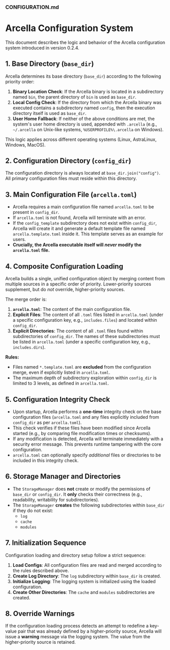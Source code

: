 ### **CONFIGURATION.md**

# Arcella Configuration System

This document describes the logic and behavior of the Arcella configuration system introduced in version 0.2.4.

## 1. Base Directory (`base_dir`)

Arcella determines its base directory (`base_dir`) according to the following priority order:

1.  **Binary Location Check**: If the Arcella binary is located in a subdirectory named `bin`, the parent directory of `bin` is used as `base_dir`.
2.  **Local Config Check**: If the directory from which the Arcella binary was executed contains a subdirectory named `config`, then the execution directory itself is used as `base_dir`.
3.  **User Home Fallback**: If neither of the above conditions are met, the system's user home directory is used, appended with `.arcella` (e.g., `~/.arcella` on Unix-like systems, `%USERPROFILE%\.arcella` on Windows).

This logic applies across different operating systems (Linux, AstraLinux, Windows, MacOS).

## 2. Configuration Directory (`config_dir`)

The configuration directory is always located at `base_dir.join("config")`. All primary configuration files must reside within this directory.

## 3. Main Configuration File (`arcella.toml`)

-   Arcella requires a main configuration file named `arcella.toml` to be present in `config_dir`.
-   If `arcella.toml` is not found, Arcella will terminate with an error.
-   If the `config_template` subdirectory does not exist within `config_dir`, Arcella will create it and generate a default template file named `arcella.template.toml` inside it. This template serves as an example for users.
-   **Crucially, the Arcella executable itself will *never* modify the `arcella.toml` file.**

## 4. Composite Configuration Loading

Arcella builds a single, unified configuration object by merging content from multiple sources in a specific order of priority. Lower-priority sources supplement, but do *not* override, higher-priority sources.

The merge order is:

1.  **`arcella.toml`**: The content of the main configuration file.
2.  **Explicit Files**: The content of all `.toml` files listed in `arcella.toml` (under a specific configuration key, e.g., `includes.files`) and located within `config_dir`.
3.  **Explicit Directories**: The content of all `.toml` files found within subdirectories of `config_dir`. The names of these subdirectories must be listed in `arcella.toml` (under a specific configuration key, e.g., `includes.dirs`).

**Rules:**

-   Files named `*.template.toml` are **excluded** from the configuration merge, even if explicitly listed in `arcella.toml`.
-   The maximum depth of subdirectory exploration within `config_dir` is limited to 3 levels, as defined in `arcella.toml`.

## 5. Configuration Integrity Check

-   Upon startup, Arcella performs a **one-time** integrity check on the base configuration files (`arcella.toml` and any files explicitly included from `config_dir` as per `arcella.toml`).
-   This check verifies if these files have been modified since Arcella started (e.g., by comparing file modification times or checksums).
-   If any modification is detected, Arcella will terminate immediately with a security error message. This prevents runtime tampering with the core configuration.
-   `arcella.toml` can optionally specify *additional* files or directories to be included in this integrity check.

## 6. Storage Manager and Directories

-   The `StorageManager` does **not** create or modify the permissions of `base_dir` or `config_dir`. It **only** checks their correctness (e.g., readability, writability for subdirectories).
-   The `StorageManager` **creates** the following subdirectories within `base_dir` if they do not exist:
    -   `log`
    -   `cache`
    -   `modules`

## 7. Initialization Sequence

Configuration loading and directory setup follow a strict sequence:

1.  **Load Configs**: All configuration files are read and merged according to the rules described above.
2.  **Create Log Directory**: The `log` subdirectory within `base_dir` is created.
3.  **Initialize Logging**: The logging system is initialized using the loaded configuration.
4.  **Create Other Directories**: The `cache` and `modules` subdirectories are created.

## 8. Override Warnings

If the configuration loading process detects an attempt to redefine a key-value pair that was already defined by a higher-priority source, Arcella will issue a **warning** message via the logging system. The value from the higher-priority source is retained.